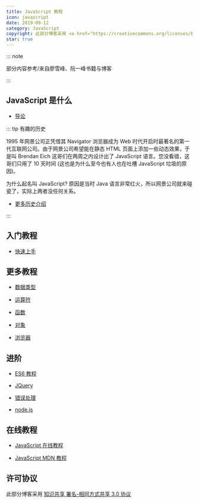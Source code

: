 ```yaml
---
title: JavaScript 教程
icon: javascript
date: 2019-09-12
category: JavaScript
copyright: 此部分博客采用 <a href="https://creativecommons.org/licenses/by-sa/3.0/deed.zh">知识共享 署名-相同方式共享 3.0 协议</a>
star: true
---
```


::: note

部分内容参考/来自廖雪峰、阮一峰书籍与博客

:::

<!-- more -->

## JavaScript 是什么

- [导论](intro/README.md)

::: tip 有趣的历史

1995 年网景公司正凭借其 Navigator 浏览器成为 Web 时代开启时最著名的第一代互联网公司。由于网景公司希望能在静态 HTML 页面上添加一些动态效果，于是叫 Brendan Eich 这哥们在两周之内设计出了 JavaScript 语言。您没看错，这哥们只用了 10 天时间 (这也是为什么至今也有人也在吐槽 JavaScript 垃圾的原因)。

为什么起名叫 JavaScript? 原因是当时 Java 语言非常红火，所以网景公司就来碰瓷了，实际上两者没任何关系。

- [更多历史介绍](intro/history.md)

:::

## 入门教程

- [快速上手](guide/README.md)

## 更多教程

- [数据类型](types/README.md)

- [运算符](operators/README.md)

- [函数](function/README.md)

- [对象](object/README.md)

- [浏览器](browser/README.md)

## 进阶

- [ES6 教程](es6/README.md)

- [JQuery](../../website/jQuery/README.md)

- [错误处理](error.md)

- [node.js](../../node-js/README.md)

## 在线教程

- [JavaScript 在线教程](https://wangdoc.com/javascript/)

- [JavaScript MDN 教程](https://developer.mozilla.org/zh-CN/docs/Web/JavaScript)

## 许可协议

此部分博客采用 [知识共享 署名-相同方式共享 3.0 协议](https://creativecommons.org/licenses/by-sa/3.0/deed.zh)
